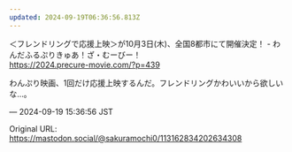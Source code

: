 ```yaml
---
updated: 2024-09-19T06:36:56.813Z
---
```


<p>＜フレンドリングで応援上映＞が10月3日(木)、全国8都市にて開催決定！ - わんだふるぷりきゅあ！ざ・むーびー！ <br /><a href="https://2024.precure-movie.com/?p=439" target="_blank" rel="nofollow noopener noreferrer" translate="no"><span class="invisible">https://</span><span class="">2024.precure-movie.com/?p=439</span><span class="invisible"></span></a></p><p>わんぷり映画、1回だけ応援上映するんだ。フレンドリングかわいいから欲しいな…。</p>

&mdash; 2024-09-19 15:36:56 JST

Original URL: https://mastodon.social/@sakuramochi0/113162834202634308
